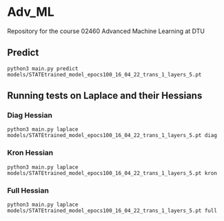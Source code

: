 # Adv_ML
Repository for the course 02460 Advanced Machine Learning at DTU

## Predict
```
python3 main.py predict models/STATEtrained_model_epocs100_16_04_22_trans_1_layers_5.pt
```

## Running tests on Laplace and their Hessians
### Diag Hessian
```
python3 main.py laplace models/STATEtrained_model_epocs100_16_04_22_trans_1_layers_5.pt diag
```

### Kron Hessian
```
python3 main.py laplace models/STATEtrained_model_epocs100_16_04_22_trans_1_layers_5.pt kron
```

### Full Hessian
```
python3 main.py laplace models/STATEtrained_model_epocs100_16_04_22_trans_1_layers_5.pt full
```
